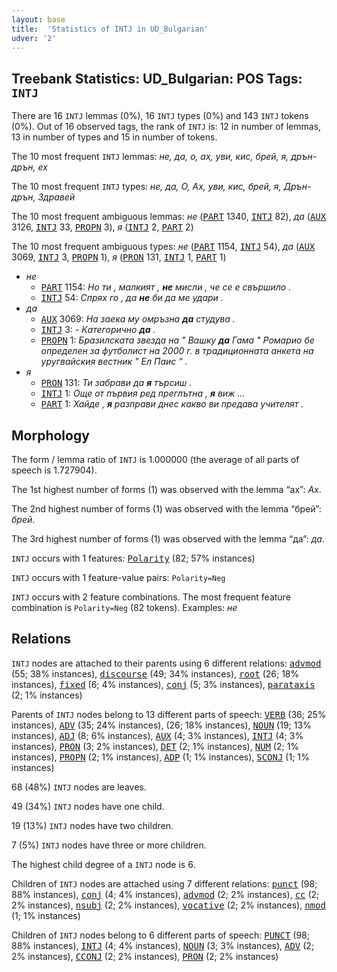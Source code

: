 ```yaml
---
layout: base
title:  'Statistics of INTJ in UD_Bulgarian'
udver: '2'
---
```


## Treebank Statistics: UD_Bulgarian: POS Tags: `INTJ`

There are 16 `INTJ` lemmas (0%), 16 `INTJ` types (0%) and 143 `INTJ` tokens (0%).
Out of 16 observed tags, the rank of `INTJ` is: 12 in number of lemmas, 13 in number of types and 15 in number of tokens.

The 10 most frequent `INTJ` lemmas: <em>не, да, о, ах, уви, кис, брей, я, дрън-дрън, ех</em>

The 10 most frequent `INTJ` types:  <em>не, да, О, Ах, уви, кис, брей, я, Дрън-дрън, Здравей</em>

The 10 most frequent ambiguous lemmas: <em>не</em> (<tt><a href="bg-pos-PART.html">PART</a></tt> 1340, <tt><a href="bg-pos-INTJ.html">INTJ</a></tt> 82), <em>да</em> (<tt><a href="bg-pos-AUX.html">AUX</a></tt> 3126, <tt><a href="bg-pos-INTJ.html">INTJ</a></tt> 33, <tt><a href="bg-pos-PROPN.html">PROPN</a></tt> 3), <em>я</em> (<tt><a href="bg-pos-INTJ.html">INTJ</a></tt> 2, <tt><a href="bg-pos-PART.html">PART</a></tt> 2)

The 10 most frequent ambiguous types:  <em>не</em> (<tt><a href="bg-pos-PART.html">PART</a></tt> 1154, <tt><a href="bg-pos-INTJ.html">INTJ</a></tt> 54), <em>да</em> (<tt><a href="bg-pos-AUX.html">AUX</a></tt> 3069, <tt><a href="bg-pos-INTJ.html">INTJ</a></tt> 3, <tt><a href="bg-pos-PROPN.html">PROPN</a></tt> 1), <em>я</em> (<tt><a href="bg-pos-PRON.html">PRON</a></tt> 131, <tt><a href="bg-pos-INTJ.html">INTJ</a></tt> 1, <tt><a href="bg-pos-PART.html">PART</a></tt> 1)


* <em>не</em>
  * <tt><a href="bg-pos-PART.html">PART</a></tt> 1154: <em>Но ти , малкият , <b>не</b> мисли , че се е свършило .</em>
  * <tt><a href="bg-pos-INTJ.html">INTJ</a></tt> 54: <em>Спрях го , да <b>не</b> би да ме удари .</em>
* <em>да</em>
  * <tt><a href="bg-pos-AUX.html">AUX</a></tt> 3069: <em>На заека му омръзна <b>да</b> студува .</em>
  * <tt><a href="bg-pos-INTJ.html">INTJ</a></tt> 3: <em>- Категорично <b>да</b> .</em>
  * <tt><a href="bg-pos-PROPN.html">PROPN</a></tt> 1: <em>Бразилската звезда на " Вашку <b>да</b> Гама " Ромарио бе определен за футболист на 2000 г. в традиционната анкета на уругвайския вестник " Ел Паис " .</em>
* <em>я</em>
  * <tt><a href="bg-pos-PRON.html">PRON</a></tt> 131: <em>Ти забрави да <b>я</b> търсиш .</em>
  * <tt><a href="bg-pos-INTJ.html">INTJ</a></tt> 1: <em>Още от първия ред преглътна , <b>я</b> виж ...</em>
  * <tt><a href="bg-pos-PART.html">PART</a></tt> 1: <em>Хайде , <b>я</b> разправи днес какво ви предава учителят .</em>

## Morphology

The form / lemma ratio of `INTJ` is 1.000000 (the average of all parts of speech is 1.727904).

The 1st highest number of forms (1) was observed with the lemma “ах”: <em>Ах</em>.

The 2nd highest number of forms (1) was observed with the lemma “брей”: <em>брей</em>.

The 3rd highest number of forms (1) was observed with the lemma “да”: <em>да</em>.

`INTJ` occurs with 1 features: <tt><a href="bg-feat-Polarity.html">Polarity</a></tt> (82; 57% instances)

`INTJ` occurs with 1 feature-value pairs: `Polarity=Neg`

`INTJ` occurs with 2 feature combinations.
The most frequent feature combination is `Polarity=Neg` (82 tokens).
Examples: <em>не</em>


## Relations

`INTJ` nodes are attached to their parents using 6 different relations: <tt><a href="bg-dep-advmod.html">advmod</a></tt> (55; 38% instances), <tt><a href="bg-dep-discourse.html">discourse</a></tt> (49; 34% instances), <tt><a href="bg-dep-root.html">root</a></tt> (26; 18% instances), <tt><a href="bg-dep-fixed.html">fixed</a></tt> (6; 4% instances), <tt><a href="bg-dep-conj.html">conj</a></tt> (5; 3% instances), <tt><a href="bg-dep-parataxis.html">parataxis</a></tt> (2; 1% instances)

Parents of `INTJ` nodes belong to 13 different parts of speech: <tt><a href="bg-pos-VERB.html">VERB</a></tt> (36; 25% instances), <tt><a href="bg-pos-ADV.html">ADV</a></tt> (35; 24% instances),  (26; 18% instances), <tt><a href="bg-pos-NOUN.html">NOUN</a></tt> (19; 13% instances), <tt><a href="bg-pos-ADJ.html">ADJ</a></tt> (8; 6% instances), <tt><a href="bg-pos-AUX.html">AUX</a></tt> (4; 3% instances), <tt><a href="bg-pos-INTJ.html">INTJ</a></tt> (4; 3% instances), <tt><a href="bg-pos-PRON.html">PRON</a></tt> (3; 2% instances), <tt><a href="bg-pos-DET.html">DET</a></tt> (2; 1% instances), <tt><a href="bg-pos-NUM.html">NUM</a></tt> (2; 1% instances), <tt><a href="bg-pos-PROPN.html">PROPN</a></tt> (2; 1% instances), <tt><a href="bg-pos-ADP.html">ADP</a></tt> (1; 1% instances), <tt><a href="bg-pos-SCONJ.html">SCONJ</a></tt> (1; 1% instances)

68 (48%) `INTJ` nodes are leaves.

49 (34%) `INTJ` nodes have one child.

19 (13%) `INTJ` nodes have two children.

7 (5%) `INTJ` nodes have three or more children.

The highest child degree of a `INTJ` node is 6.

Children of `INTJ` nodes are attached using 7 different relations: <tt><a href="bg-dep-punct.html">punct</a></tt> (98; 88% instances), <tt><a href="bg-dep-conj.html">conj</a></tt> (4; 4% instances), <tt><a href="bg-dep-advmod.html">advmod</a></tt> (2; 2% instances), <tt><a href="bg-dep-cc.html">cc</a></tt> (2; 2% instances), <tt><a href="bg-dep-nsubj.html">nsubj</a></tt> (2; 2% instances), <tt><a href="bg-dep-vocative.html">vocative</a></tt> (2; 2% instances), <tt><a href="bg-dep-nmod.html">nmod</a></tt> (1; 1% instances)

Children of `INTJ` nodes belong to 6 different parts of speech: <tt><a href="bg-pos-PUNCT.html">PUNCT</a></tt> (98; 88% instances), <tt><a href="bg-pos-INTJ.html">INTJ</a></tt> (4; 4% instances), <tt><a href="bg-pos-NOUN.html">NOUN</a></tt> (3; 3% instances), <tt><a href="bg-pos-ADV.html">ADV</a></tt> (2; 2% instances), <tt><a href="bg-pos-CCONJ.html">CCONJ</a></tt> (2; 2% instances), <tt><a href="bg-pos-PRON.html">PRON</a></tt> (2; 2% instances)

